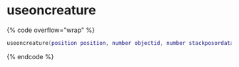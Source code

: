 # useoncreature

{% code overflow="wrap" %}
```lua
useoncreature(position position, number objectid, number stackposordata, number creatureid)
```
{% endcode %}